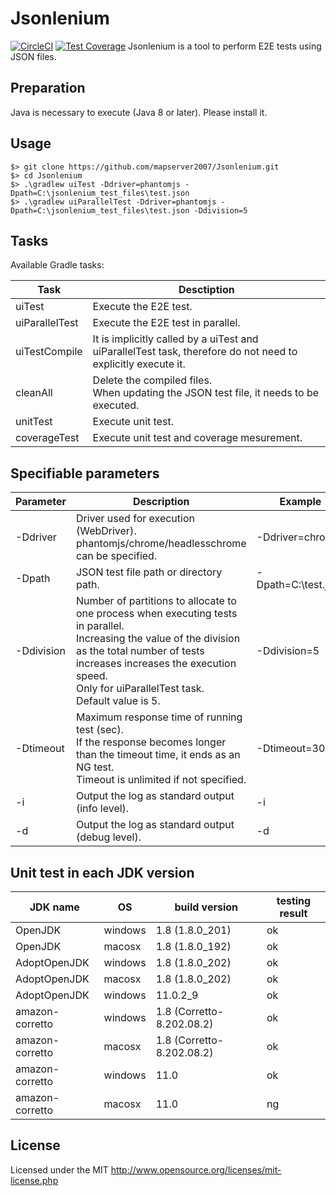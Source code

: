 # Jsonlenium
[![CircleCI](https://circleci.com/gh/mapserver2007/Jsonlenium/tree/master.svg?style=svg)](https://circleci.com/gh/mapserver2007/Jsonlenium/tree/master)
[![Test Coverage](https://api.codeclimate.com/v1/badges/fa780bc872652811102c/test_coverage)](https://codeclimate.com/github/mapserver2007/Jsonlenium/test_coverage)
Jsonlenium is a tool to perform E2E tests using JSON files.

## Preparation
Java is necessary to execute (Java 8 or later). Please install it.

## Usage
```
$> git clone https://github.com/mapserver2007/Jsonlenium.git
$> cd Jsonlenium
$> .\gradlew uiTest -Ddriver=phantomjs -Dpath=C:\jsonlenium_test_files\test.json
$> .\gradlew uiParallelTest -Ddriver=phantomjs -Dpath=C:\jsonlenium_test_files\test.json -Ddivision=5
```

## Tasks
Available Gradle tasks:

| Task           | Desctiption                                                                                                  |
|----------------|--------------------------------------------------------------------------------------------------------------|
| uiTest         | Execute the E2E test.                                                                                        |
| uiParallelTest | Execute the E2E test in parallel.                                                                            |
| uiTestCompile  | It is implicitly called by a uiTest and uiParallelTest task, therefore do not need to explicitly execute it. |
| cleanAll       | Delete the compiled files.<br>When updating the JSON test file, it needs to be executed.                     |
| unitTest       | Execute unit test.                                                                                          |
| coverageTest   | Execute unit test and coverage mesurement.                                                                   |

## Specifiable parameters

| Parameter  | Description                                                                                                                                                                                                                                             | Example                 | Required |
|------------|---------------------------------------------------------------------------------------------------------------------------------------------------------------------------------------------------------------------------------------------------------|-------------------------|----------|
| -Ddriver   | Driver used for execution (WebDriver).<br>phantomjs/chrome/headlesschrome can be specified.                                                                                                                                                             | -Ddriver=chrome         | ◯        |
| -Dpath     | JSON test file path or directory path.                                                                                                                                                                                                                  | -Dpath=C:\test.json     | ◯        |
| -Ddivision | Number of partitions to allocate to one process when executing tests in parallel.<br>Increasing the value of the division as the total number of tests increases increases the execution speed.<br>Only for uiParallelTest task.<br>Default value is 5. | -Ddivision=5            | -        |
| -Dtimeout  | Maximum response time of running test (sec).<br>If the response becomes longer than the timeout time, it ends as an NG test.<br>Timeout is unlimited if not specified.                                                                                  | -Dtimeout=300           | -        |
| -i         | Output the log as standard output (info level).                                                                                                                                                                                                         | -i                      | -        |
| -d         | Output the log as standard output (debug level).                                                                                                                                                                                                        | -d                      | -        |

## Unit test in each JDK version
| JDK name        | OS      | build version             | testing result |
|-----------------|---------|---------------------------|----------------|
| OpenJDK         | windows | 1.8 (1.8.0_201)           | ok             |
| OpenJDK         | macosx  | 1.8 (1.8.0_192)           | ok             |
| AdoptOpenJDK    | windows | 1.8 (1.8.0_202)           | ok             |
| AdoptOpenJDK    | macosx  | 1.8 (1.8.0_202)           | ok             |
| AdoptOpenJDK    | windows | 11.0.2_9                  | ok             |
| amazon-corretto | windows | 1.8 (Corretto-8.202.08.2) | ok             |
| amazon-corretto | macosx  | 1.8 (Corretto-8.202.08.2) | ok             |
| amazon-corretto | windows | 11.0                      | ok             |
| amazon-corretto | macosx  | 11.0                      | ng             |

## License
Licensed under the MIT
http://www.opensource.org/licenses/mit-license.php
